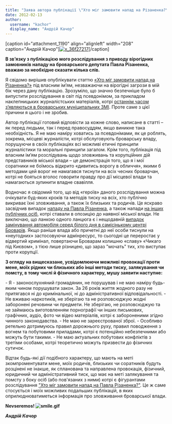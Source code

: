 ```yaml
---
title: "Заява автора публікації \"Хто міг замовити напад на Різаненка?\""
date: 2012-02-13
author: 
  username: "kachor"
  display_name: "Андрій Качор"
---
```


\[caption id="attachment\_1190" align="alignleft" width="208" caption="Андрій Качор"\][![](https://mpz.brovary.org/wp-content/uploads/2012/02/x_36f27217.jpg "x_36f27217")](https://mpz.brovary.org/wp-content/uploads/2012/02/x_36f27217.jpg)\[/caption\]

**В зв’язку з публікацією мого розслідування з приводу вірогідних замовників нападу на броварського депутата Павла Різаненка, вважаю за необхідне сказати кілька слів.**

Я свідомо вирішив опублікувати статтю [«Хто міг замовити напад на Різаненка?»](https://mpz.brovary.org/novini/%D1%85%D1%82%D0%BE-%D0%BC%D1%96%D0%B3-%D0%B7%D0%B0%D0%BC%D0%BE%D0%B2%D0%B8%D1%82%D0%B8-%D0%BD%D0%B0%D0%BF%D0%B0%D0%B4-%D0%BD%D0%B0-%D1%80%D1%96%D0%B7%D0%B0%D0%BD%D0%B5%D0%BD%D0%BA%D0%B0/) під власним ім’ям, незважаючи на вірогідні загрози в мій бік через дану публікацію. Зрозуміло, що значно безпечніше було б випустити розслідування в світ під псевдонімом, за прикладом наклепницьких журналістських матеріалів, котрі [останнім часом з’являються в броварських муніципальних ЗМІ](http://brovary.kiev.ua/bili-chi-ne-bili). Проте саме з цієї причини я цього і не зробив. <!--more-->

Автор публікації готовий відповісти за кожне слово, написане в статті – як перед людьми, так і перед правосуддям, якщо виникне така необхідність. Я не маю наміру ховатись за псевдонімами, як це роблять, зокрема, місцеві журналісти, котрі обслуговують броварську владу, порушуючи в своїх публікаціях всі можливі етичні принципи журналістики та моральні принципи загалом. Крім того, публікація під власним ім’ям розслідувань щодо зловживань та корупційних дій представників міської влади – це демонстрація того, що я і мої соратники не боїмось відкрито «дивитись ворогу в обличчя», якими б методами цей ворог не намагався тиснути на всіх чесних броварчан, котрі не бояться вголос говорити правду про дії місцевої влади та намагаються зупинити владне свавілля.

Водночас я свідомий того, що від «героїв» даного розслідування можна очікувати буд-яких кроків та методів тиску на всіх, хто публічно викриває їхні зловживання, а також їх близьких та родичів. Це яскраво засвідчив випадок [нападу на Павла Різаненка](http://rizanenko.org/u-brovarah-pobyto-opozytsijnoho-deputata.html), а також напади [на інших публічних осіб](http://7dniv.com.ua/news/2457.htm), котрі ставали в опозицію до наявної міської влади. Не виключаю, що ланкою одного ланцюга є і нещодавній [випадок замінування автомобіля серед білого дня в самісінькому центрі Броварів](http://tsn.ua/video/video-novini/u-brovarah-pid-kiyevom-sogodni-evakuyuvali-lyudey.html?page=2&items=46139&type=0). Якщо раніше влада або причетні до неї особи тиснули на «неугодних» застосовуючи адмінресурс, то сьогодні це переростає у відвертий кримінал, повертаючи Броварам колишню «славу» «Чикаго під Києвом», з тією лише різницею, що зараз "мочать" тих, хто виступає проти корупції.

**З огляду на вищесказане, усвідомлюючи можливі провокації проти мене, моїх рідних чи близьких або інші методи тиску, залякування чи помсту, в тому числі й фізичного характеру, мушу заявити наступне:**

\- Я - законослухняний громадянин, не порушував і не маю наміру будь-яким чином порушувати закон. За 26 років життя жодного разу не притягався ні до кримінальної, ні до адміністративної відповідальності. - Не вживаю наркотиків, не зберігаю та не розповсюджую жодні заборонені речовини чи предмети. Не зберігаю, не розповсюджую та не займаюсь виготовленням порнографії чи інших письмових, графічних, аудіо, фото чи відео матеріалів, котрі є забороненими згідно чинного законодавства. - Не маю не зареєстрованої зброї. - Особливо ретельно дотримуюсь правил дорожнього руху, правил поводження з вогнем та побутовими приладами, котрі є потенційно небезпечними або можуть бути такими. - Не маю актуальних побутових конфліктів з третіми особами, котрі теоретично можуть призвести до фізичних сутичок.

Відтак будь-які дії подібного характеру, що мають на меті зкомпроментувати мене, моїх родичів, близьких чи соратників будуть розцінені не інакше, як спланована та направлена провокація, фізичний, юридичний чи адміністративний тиск, що має на меті залякування та помсту з боку осіб (або пов'язаних з ними) котрі є фігурантами розслідування ["Хто міг замовити напад на Павла Різаненка?"](https://mpz.brovary.org/novini/%D1%85%D1%82%D0%BE-%D0%BC%D1%96%D0%B3-%D0%B7%D0%B0%D0%BC%D0%BE%D0%B2%D0%B8%D1%82%D0%B8-%D0%BD%D0%B0%D0%BF%D0%B0%D0%B4-%D0%BD%D0%B0-%D1%80%D1%96%D0%B7%D0%B0%D0%BD%D0%B5%D0%BD%D0%BA%D0%B0/). Це ж саме стосується і моїх можливих подальших публікацій, в яких оприлюднюватиметься інформація про зловживання броварської влади.

**Nevseremos! ![smile.gif](http://city.brovary.net/portal/style_emoticons/default/smile.gif)** 

_**Андрій Качор**_
